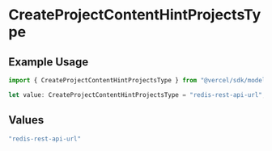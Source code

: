 # CreateProjectContentHintProjectsType

## Example Usage

```typescript
import { CreateProjectContentHintProjectsType } from "@vercel/sdk/models/createprojectop.js";

let value: CreateProjectContentHintProjectsType = "redis-rest-api-url";
```

## Values

```typescript
"redis-rest-api-url"
```